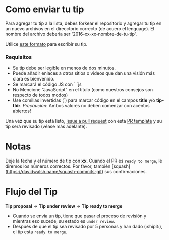 # Como enviar tu tip

Para agregar tu tip a la lista, debes forkear el repositorio y agregar tu tip en un nuevo archivos en el direcctorio correcto (de acuero el lenguage). El nombre del archivo deberia ser '2016-xx-xx-nombre-de-tu-tip'.

Utilice [este formato](https://github.com/loverajoel/jstips/blob/gh-pages/POST_TEMPLATE.md) para escribir su tip. 

### Requisitos

- Su tip debe ser legible en menos de dos minutos.
- Puede añadir enlaces a otros sitios o videos que dan una visión más clara es bienvenido.
- Se marcará el código JS con ```js
- No Mencione "JavaScript" en el título (como nuestros consejos son respecto de todos modos)
- Use comillas invertidas (`) para marcar código en el campos **title** y/o **tip-tldr**. _Precaucion_: Ambos valores no deben comenzar con acentos abiertos!


Una vez que su tip está listo, [issue a pull request](https://help.github.com/articles/using-pull-requests/) con esta [PR template](https://github.com/loverajoel/jstips/blob/gh-pages/PULL_REQUEST_TEMPLATE.md) y su tip será revisado (véase más adelante).

# Notas

Deje la fecha y el número de tip con **xx**. Cuando el PR es `ready to merge`, le diremos los números correctos. Por favor, también [squash] (https://davidwalsh.name/squash-commits-git) sus confirmaciones.

# Flujo del Tip

**Tip proposal** ⇒ **Tip under review** ⇒ **Tip ready to merge**

- Cuando se envía un tip, tiene que pasar el proceso de revisión y mientras eso sucede, su estado es `under review`.
- Después de que el tip sea revisado por 5 personas y han dado (:shipit:), el tip esta `ready to merge`.